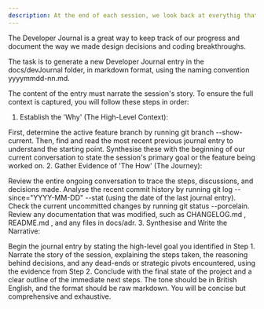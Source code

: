 ```yaml
---
description: At the end of each session, we look back at everythig that was said and done, and we write down a Development Journal Entry
---
```


The Developer Journal is a great way to keep track of our progress and document the way we made design decisions and coding breakthroughs.

The task is to generate a new Developer Journal entry in the 
docs/devJournal
 folder, in markdown format, using the naming convention yyyymmdd-nn.md.

The content of the entry must narrate the session's story. To ensure the full context is captured, you will follow these steps in order:

1. Establish the 'Why' (The High-Level Context):

First, determine the active feature branch by running git branch --show-current.
Then, find and read the most recent previous journal entry to understand the starting point.
Synthesise these with the beginning of our current conversation to state the session's primary goal or the feature being worked on.
2. Gather Evidence of 'The How' (The Journey):

Review the entire ongoing conversation to trace the steps, discussions, and decisions made.
Analyse the recent commit history by running git log --since="YYYY-MM-DD" --stat (using the date of the last journal entry).
Check the current uncommitted changes by running git status --porcelain.
Review any documentation that was modified, such as 
CHANGELOG.md
, 
README.md
, and any files in docs/adr.
3. Synthesise and Write the Narrative:

Begin the journal entry by stating the high-level goal you identified in Step 1.
Narrate the story of the session, explaining the steps taken, the reasoning behind decisions, and any dead-ends or strategic pivots encountered, using the evidence from Step 2.
Conclude with the final state of the project and a clear outline of the immediate next steps.
The tone should be in British English, and the format should be raw markdown. You will be concise but comprehensive and exhaustive.
